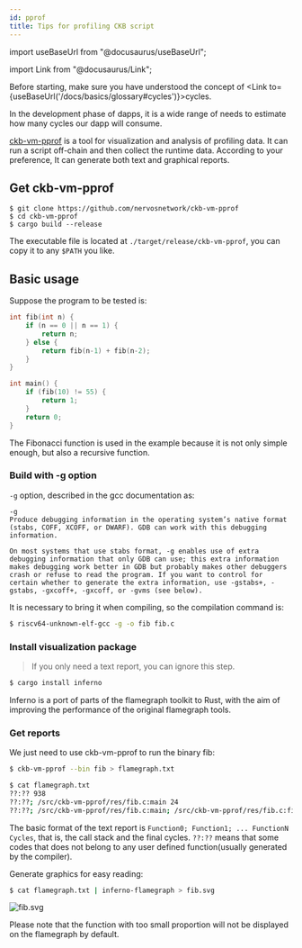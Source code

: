 ```yaml
---
id: pprof
title: Tips for profiling CKB script
---
```


import useBaseUrl from "@docusaurus/useBaseUrl";

import Link from "@docusaurus/Link";

Before starting, make sure you have understood the concept of <Link to={useBaseUrl('/docs/basics/glossary#cycles')}>cycles</Link>.

In the development phase of dapps, it is a wide range of needs to estimate how many cycles our dapp will consume.

[ckb-vm-pprof](https://github.com/nervosnetwork/ckb-vm-pprof) is a tool for visualization and analysis of profiling data. It can run a script off-chain and then collect the runtime data. According to your preference, It can generate both text and graphical reports.

## Get ckb-vm-pprof

```
$ git clone https://github.com/nervosnetwork/ckb-vm-pprof
$ cd ckb-vm-pprof
$ cargo build --release
```

The executable file is located at `./target/release/ckb-vm-pprof`, you can copy it to any `$PATH` you like.

## Basic usage

Suppose the program to be tested is:

```c
int fib(int n) {
    if (n == 0 || n == 1) {
        return n;
    } else {
        return fib(n-1) + fib(n-2);
    }
}

int main() {
    if (fib(10) != 55) {
        return 1;
    }
    return 0;
}
```

The Fibonacci function is used in the example because it is not only simple enough, but also a recursive function.

### Build with -g option

`-g` option, described in the gcc documentation as:

```text
-g
Produce debugging information in the operating system’s native format (stabs, COFF, XCOFF, or DWARF). GDB can work with this debugging information.

On most systems that use stabs format, -g enables use of extra debugging information that only GDB can use; this extra information makes debugging work better in GDB but probably makes other debuggers crash or refuse to read the program. If you want to control for certain whether to generate the extra information, use -gstabs+, -gstabs, -gxcoff+, -gxcoff, or -gvms (see below).
```

It is necessary to bring it when compiling, so the compilation command is:

```sh
$ riscv64-unknown-elf-gcc -g -o fib fib.c
```

### Install visualization package

> If you only need a text report, you can ignore this step.

```sh
$ cargo install inferno
```

Inferno is a port of parts of the flamegraph toolkit to Rust, with the aim of improving the performance of the original flamegraph tools.

### Get reports

We just need to use ckb-vm-pprof to run the binary fib:

```sh
$ ckb-vm-pprof --bin fib > flamegraph.txt

$ cat flamegraph.txt
??:?? 938
??:??; /src/ckb-vm-pprof/res/fib.c:main 24
??:??; /src/ckb-vm-pprof/res/fib.c:main; /src/ckb-vm-pprof/res/fib.c:fib 7311
```

The basic format of the text report is `Function0; Function1; ... FunctionN Cycles`, that is, the call stack and the final cycles. `??:??` means that some codes that does not belong to any user defined function(usually generated by the compiler).

Generate graphics for easy reading:

```sh
$ cat flamegraph.txt | inferno-flamegraph > fib.svg
```

![fib.svg](https://raw.githubusercontent.com/nervosnetwork/ckb-vm-pprof/master/res/fib.svg)

Please note that the function with too small proportion will not be displayed on the flamegraph by default.
